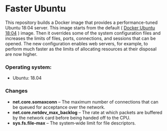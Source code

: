 # Faster Ubuntu
This repository builds a Docker image that provides a performance-tuned Ubuntu 18:04 server.
This image starts from the default ( [Docker Ubuntu 18:04](https://hub.docker.com/_/ubuntu/) ) image.
Then it overrides some of the system configuration files and increases the limits of files, ports, connections, and sessions that can be opened.
The new configuration enables web servers, for example, to perform much faster as the limits of allocating resources at their disposal are now higher.

### Operating system:
- Ubuntu: 18.04

### Changes
- **net.core.somaxconn** – The maximum number of connections that can be queued for acceptance over the network.
- **net.core.netdev_max_backlog** – The rate at which packets are buffered by the network card before being handed off to the CPU.
- **sys.fs.file-max** – The system‑wide limit for file descriptors.